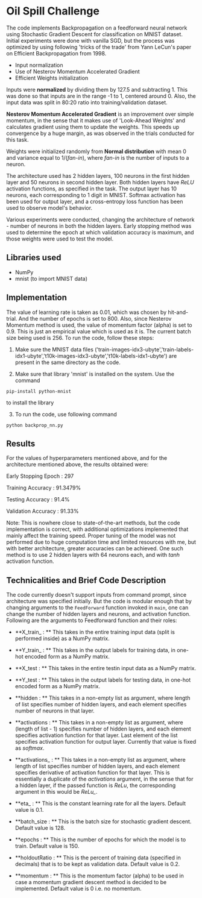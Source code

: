 # Oil Spill Challenge
The code implements Backpropagation on a feedforward neural network using Stochastic Gradient Descent for classification on MNIST dataset. Initial experiments were done with vanilla SGD, but the process was optimized by using following 'tricks of the trade' from Yann LeCun's paper on Efficient Backpropagation from 1998.
* Input normalization
* Use of Nesterov Momentum Accelerated Gradient
* Efficient Weights initialization

Inputs were **normalized** by dividing them by 127.5 and subtracting 1. This was done so that inputs are in the range -1 to 1, centered around 0. Also, the input data was split in 80:20 ratio into training/validation dataset.

**Nesterov Momentum Accelerated Gradient** is an improvement over simple momentum, in the sense that it makes use of 'Look-Ahead Weights' and calculates gradient using them to update the weights. This speeds up convergence by a huge margin, as was observed in the trials conducted for this task.

Weights were initialized randomly from **Normal distribution** with mean 0 and variance equal to 1/(*fan-in*), where *fan-in* is the number of inputs to a neuron.

The architecture used has 2 hidden layers, 100 neurons in the first hidden layer and 50 neurons in second hidden layer. Both hidden layers have *ReLU* activation functions, as specified in the task. The output layer has 10 neurons, each corresponding to 1 digit in MNIST. Softmax activation has been used for output layer, and a cross-entropy loss function has been used to observe model's behavior.

Various experiments were conducted, changing the architecture of network - number of neurons in both the hidden layers. Early stopping method was used to determine the epoch at which validation accuracy is maximum, and those weights were used to test the model.

## Libraries used
* NumPy
* mnist (to import MNIST data)

## Implementation
The value of learning rate is taken as 0.01, which was chosen by hit-and-trial. And the number of epochs is set to 800. Also, since Nesterov Momentum method is used, the value of momentum factor (alpha) is set to 0.9. This is just an empirical value which is used as it is. The current batch size being used is 256. To run the code, follow these steps:

1. Make sure the MNIST data files ('train-images-idx3-ubyte','train-labels-idx1-ubyte','t10k-images-idx3-ubyte','t10k-labels-idx1-ubyte') are present in the same directory as the code.

2. Make sure that library 'mnist' is installed on the system. Use the command
```
pip-install python-mnist
```
to install the library

3. To run the code, use following command
```
python backprop_nn.py
```

## Results
For the values of hyperparameters mentioned above, and for the architecture mentioned above, the results obtained were:

Early Stopping Epoch : 297

Training Accuracy : 91.3479%

Testing Accuracy : 91.4%

Validation Accuracy : 91.33%

Note: This is nowhere close to state-of-the-art methods, but the code implementation is correct, with additional optimizations implemented that mainly affect the training speed. Proper tuning of the model was not performed due to huge computation time and limited resources with me, but with better architecture, greater accuracies can be achieved. One such method is to use 2 hidden layers with 64 neurons each, and with *tanh* activation function.

## Technicalities and Brief Code Description
The code currently doesn't support inputs from command prompt, since architecture was specified initially. But the code is modular enough that by changing arguments to the `FeedForward` function invoked in `main`, one can change the number of hidden layers and neurons, and activation function. Following are the arguments to Feedforward function and their roles:

* **X\_train\_ : ** This takes in the entire training input data (split is performed inside) as a NumPy matrix.


* **Y\_train\_ : ** This takes in the output labels for training data, in one-hot encoded form as a NumPy matrix.


* **X_test : ** This takes in the entire testin input data as a NumPy matrix.


* **Y_test : ** This takes in the output labels for testing data, in one-hot encoded form as a NumPy matrix.


* **hidden : ** This takes in a non-empty list as argument, where length of list specifies number of hidden layers, and each element specifies number of neurons in that layer.


* **activations : ** This takes in a non-empty list  as argument, where (length of list - 1) specifies number of hidden layers, and each element specifies activation function for that layer. Last element of the list specifies activation function for output layer. Currently that value is fixed as *softmax*.


* **activations_ : ** This takes in a non-empty list  as argument, where length of list specifies number of hidden layers, and each element specifies derivative of activation function for that layer. This is essentially a duplicate of the *activations* argument, in the sense that for a hidden layer, if the passed function is *ReLu*, the corresponding argument in this would be *ReLu_*.


* **eta_ : ** This is the constant learning rate for all the layers. Default value is 0.1.


* **batch_size : ** This is the batch size for stochastic gradient descent. Default value is 128.


* **epochs : ** This is the number of epochs for which the model is to train. Default value is 150.


* **holdoutRatio : ** This is the percent of training data (specified in decimals) that is to be kept as validation data. Default value is 0.2.


* **momentum : ** This is the momentum factor (alpha) to be used in case a momentum gradient descent method is decided to be implemented. Default value is 0 i.e. no momentum.
